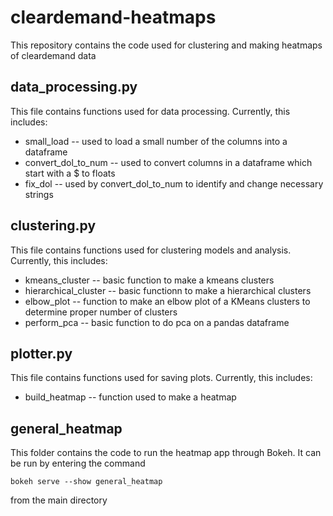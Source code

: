 # cleardemand-heatmaps
This repository contains the code used for clustering and making heatmaps of cleardemand data

## data_processing.py
This file contains functions used for data processing. Currently, this includes:
- small_load -- used to load a small number of the columns into a dataframe
- convert_dol_to_num -- used to convert columns in a dataframe which start with a $ to floats
- fix_dol -- used by convert_dol_to_num to identify and change necessary strings

## clustering.py
This file contains functions used for clustering models and analysis. Currently, this includes:
- kmeans_cluster -- basic function to make a kmeans clusters
- hierarchical_cluster -- basic functionn to make a hierarchical clusters
- elbow_plot -- function to make an elbow plot of a KMeans clusters to determine proper number of clusters
- perform_pca -- basic function to do pca on a pandas dataframe

## plotter.py
This file contains functions used for saving plots. Currently, this includes:
- build_heatmap -- function used to make a heatmap

## general_heatmap
This folder contains the code to run the heatmap app through Bokeh. It can be run
by entering the command

`bokeh serve --show general_heatmap`

from the main directory

